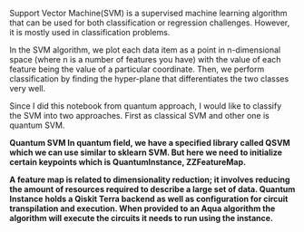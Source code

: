 Support Vector Machine(SVM) is a supervised machine learning algorithm that can be used for both classification or regression challenges. 
However,  it is mostly used in classification problems. 

In the SVM algorithm, we plot each data item as a point in n-dimensional space (where n is a number of features you have) with the value of each feature being the value of a particular coordinate. 
Then, we perform classification by finding the hyper-plane that differentiates the two classes very well.

Since I did this notebook from quantum approach, I would like to classify the SVM into two approaches. First as classical SVM and other one is quantum SVM.

<b> Quantum SVM
In quantum field, we have a specified library called QSVM which we can use similar to sklearn SVM.
But here we need to initialize certain keypoints which is QuantumInstance, ZZFeatureMap.
  
A **feature map** is related to dimensionality reduction; it involves reducing the amount of resources required to describe a large set of data.
**Quantum Instance** holds a Qiskit Terra backend as well as configuration for circuit transpilation and execution. When provided to an Aqua algorithm the algorithm will execute the circuits it needs to run using the instance.
